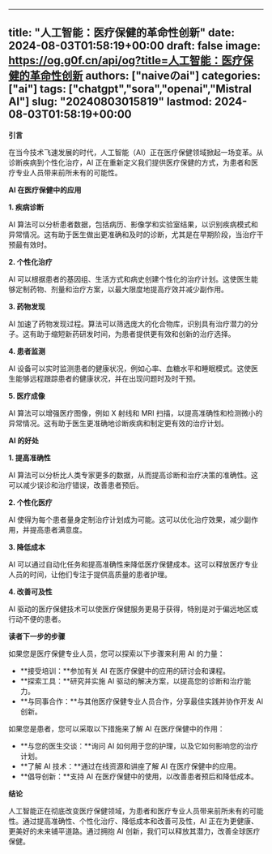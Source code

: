 
---
title: "人工智能：医疗保健的革命性创新"
date: 2024-08-03T01:58:19+00:00
draft: false
image: https://og.g0f.cn/api/og?title=人工智能：医疗保健的革命性创新
authors: ["naiveのai"]
categories: ["ai"]
tags: ["chatgpt","sora","openai","Mistral AI"]
slug: "20240803015819"
lastmod: 2024-08-03T01:58:19+00:00
---
**引言**

在当今技术飞速发展的时代，人工智能（AI）正在医疗保健领域掀起一场变革。从诊断疾病到个性化治疗，AI 正在重新定义我们提供医疗保健的方式，为患者和医疗专业人员带来前所未有的可能性。

**AI 在医疗保健中的应用**

**1. 疾病诊断**

AI 算法可以分析患者数据，包括病历、影像学和实验室结果，以识别疾病模式和异常情况。这有助于医生做出更准确和及时的诊断，尤其是在早期阶段，当治疗干预最有效时。

**2. 个性化治疗**

AI 可以根据患者的基因组、生活方式和病史创建个性化的治疗计划。这使医生能够定制药物、剂量和治疗方案，以最大限度地提高疗效并减少副作用。

**3. 药物发现**

AI 加速了药物发现过程。算法可以筛选庞大的化合物库，识别具有治疗潜力的分子。这有助于缩短新药研发时间，为患者提供更有效和创新的治疗选择。

**4. 患者监测**

AI 设备可以实时监测患者的健康状况，例如心率、血糖水平和睡眠模式。这使医生能够远程跟踪患者的健康状况，并在出现问题时及时干预。

**5. 医疗成像**

AI 算法可以增强医疗图像，例如 X 射线和 MRI 扫描，以提高准确性和检测微小的异常情况。这有助于医生更准确地诊断疾病和制定更有效的治疗计划。

**AI 的好处**

**1. 提高准确性**

AI 算法可以分析比人类专家更多的数据，从而提高诊断和治疗决策的准确性。这可以减少误诊和治疗错误，改善患者预后。

**2. 个性化医疗**

AI 使得为每个患者量身定制治疗计划成为可能。这可以优化治疗效果，减少副作用，并提高患者满意度。

**3. 降低成本**

AI 可以通过自动化任务和提高准确性来降低医疗保健成本。这可以释放医疗专业人员的时间，让他们专注于提供高质量的患者护理。

**4. 改善可及性**

AI 驱动的医疗保健技术可以使医疗保健服务更易于获得，特别是对于偏远地区或行动不便的患者。

**读者下一步的步骤**

如果您是医疗保健专业人员，您可以探索以下步骤来利用 AI 的力量：

* **接受培训：**参加有关 AI 在医疗保健中的应用的研讨会和课程。
* **探索工具：**研究并实施 AI 驱动的解决方案，以提高您的诊断和治疗能力。
* **与同事合作：**与其他医疗保健专业人员合作，分享最佳实践并协作开发 AI 创新。

如果您是患者，您可以采取以下措施来了解 AI 在医疗保健中的作用：

* **与您的医生交谈：**询问 AI 如何用于您的护理，以及它如何影响您的治疗计划。
* **了解 AI 技术：**通过在线资源和讲座了解 AI 在医疗保健中的应用。
* **倡导创新：**支持 AI 在医疗保健中的使用，以改善患者预后和降低成本。

**结论**

人工智能正在彻底改变医疗保健领域，为患者和医疗专业人员带来前所未有的可能性。通过提高准确性、个性化治疗、降低成本和改善可及性，AI 正在为更健康、更美好的未来铺平道路。通过拥抱 AI 创新，我们可以释放其潜力，改善全球医疗保健。